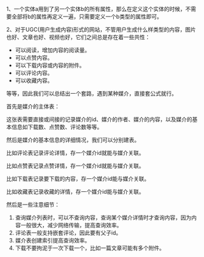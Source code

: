 1、一个实体a用到了另一个实体b的所有属性，那么在定义这个实体的时候，不需要全部将b的属性再定义一遍，只需要定义一个b类型的属性即可。

2、对于UGC(用户生成内容)形式的网站，不管用户生成什么样类型的内容，图片也好、文章也好、视频也好，它们之间总是存在着一些共性：

- 可以阅读，增加内容的阅读量。
- 可以点赞内容。
- 可以下载内容或内容的附件。
- 可以评论内容。
- 可以收藏内容。

等等，因此我们可以总结出一个套路，遇到某种媒介，直接套公式就行。

首先是媒介的主体表：

这张表需要直接或间接的记录媒介的id、媒介的作者、媒介的内容，以及媒介的基本信息如下载数、点赞数、评论数等等。

然后是媒介的基本信息的详细情况，我们可以分别建表。

比如评论表记录评论详情，存一个媒介id就能与媒介关联。

比如点赞表记录点赞详情，存一个媒介id就能与媒介关联。

比如下载表记录要下载的内容，存一个媒介id能与媒介关联。

比如收藏表记录收藏的详情，存一个媒介id能与媒介关联。

然后是一些注意细节：

1. 查询媒介列表时，可以不查询内容，查询某个媒介详情时才查询内容，因为内容一般很大，减少网络传输，提高查询效率。
2. 评论表一般支持嵌套评论，因此要有父子id。
3. 媒介表创建索引提高查询效率。
4. 下载不要拘泥于一次下载一个，比如一篇文章可能有多个附件。



